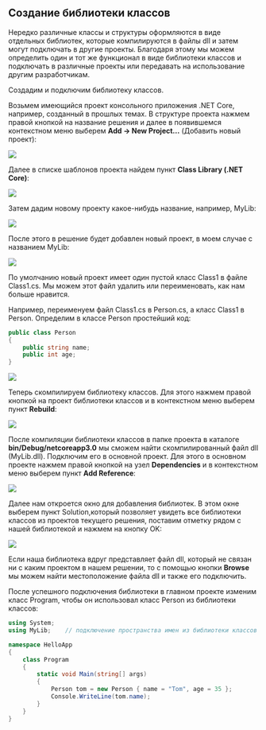 ## Создание библиотеки классов

Нередко различные классы и структуры оформляются в виде отдельных библиотек, которые компилируются в файлы dll и затем могут подключать в другие проекты. 
Благодаря этому мы можем определить один и тот же функционал в виде библиотеки классов и подключать в различные проекты или передавать на использование другим разработчикам.

Создадим и подключим библиотеку классов.

Возьмем имеющийся проект консольного приложения .NET Core, например, созданный в прошлых темах. В структуре проекта нажмем правой кнопкой на название решения и далее в появившемся 
контекстном меню выберем **Add -> New Project...** (Добавить новый проект):

![](https://metanit.com/web/javascript/./pics/3.16.png)

Далее в списке шаблонов проекта найдем пункт **Class Library (.NET Core)**:

![](https://metanit.com/web/javascript/./pics/3.17.png)

Затем дадим новому проекту какое-нибудь название, например, MyLib:

![](https://metanit.com/web/javascript/./pics/3.18.png)

После этого в решение будет добавлен новый проект, в моем случае с названием MyLib:

![](https://metanit.com/web/javascript/./pics/3.19.png)

По умолчанию новый проект имеет один пустой класс Class1 в файле Class1.cs. Мы можем этот файл удалить или переименовать, как нам больше нравится.

Например, переименуем файл Class1.cs в Person.cs, а класс Class1 в Person. Определим в классе Person простейший код:

```cs
public class Person
{
    public string name;
    public int age;
}
```

![](https://metanit.com/web/javascript/./pics/3.20.png)

Теперь скомпилируем библиотеку классов. Для этого нажмем правой кнопкой на проект библиотеки классов и в контекстном меню выберем пункт **Rebuild**:

![](https://metanit.com/web/javascript/./pics/3.21.png)

После компиляции библиотеки классов в папке проекта в каталоге **bin/Debug/netcoreapp3.0** мы сможем найти 
скомпилированный файл dll (MyLib.dll). Подключим его в основной проект. Для этого в основном проекте нажмем правой кнопкой на узел **Dependencies** 
и в контекстном меню выберем пункт **Add Reference**:

![](https://metanit.com/web/javascript/./pics/3.22.png)

Далее нам откроется окно для добавления библиотек. В этом окне выберем пункт Solution,который позволяет увидеть все библиотеки классов из проектов текущего решения, 
поставим отметку рядом с нашей библиотекой и нажмем на кнопку OK:

![](https://metanit.com/web/javascript/./pics/3.23.png)

Если наша библиотека вдруг представляет файл dll, который не связан ни с каким проектом в нашем решении, то с помощью кнопки **Browse** 
мы можем найти местоположение файла dll и также его подключить.

После успешного подключения библиотеки в главном проекте изменим класс Program, чтобы он использовал класс Person из библиотеки классов:

```cs
using System;
using MyLib;    // подключение пространства имен из библиотеки классов

namespace HelloApp
{
    class Program
    {
        static void Main(string[] args)
        {
            Person tom = new Person { name = "Tom", age = 35 };
            Console.WriteLine(tom.name);
        }
    }
}
```

